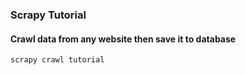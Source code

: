 ### Scrapy Tutorial

#### Crawl data from any website then save it to database

```
scrapy crawl tutorial
```
